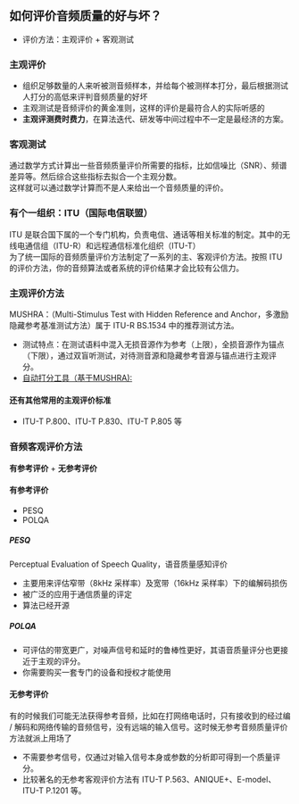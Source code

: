 ## 如何评价音频质量的好与坏？

- 评价方法：主观评价 + 客观测试
  
### 主观评价

- 组织足够数量的人来听被测音频样本，并给每个被测样本打分，最后根据测试人打分的高低来评判音频质量的好坏
- 主观测试是音频评价的黄金准则，这样的评价是最符合人的实际听感的
- **主观评测费时费力**，在算法迭代、研发等中间过程中不一定是最经济的方案。

### 客观测试

通过数学方式计算出一些音频质量评价所需要的指标，比如信噪比（SNR）、频谱差异等。然后综合这些指标去拟合一个主观分数。   
这样就可以通过数学计算而不是人来给出一个音频质量的评价。

### 有个一组织：ITU（国际电信联盟）

ITU 是联合国下属的一个专门机构，负责电信、通话等相关标准的制定。其中的无线电通信组（ITU-R）和远程通信标准化组织（ITU-T）   
为了统一国际的音频质量评价方法制定了一系列的主、客观评价方法。按照 ITU 的评价方法，你的音频算法或者系统的评价结果才会比较有公信力。

### 主观评价方法

MUSHRA：（Multi-Stimulus Test with Hidden Reference and Anchor，多激励隐藏参考基准测试方法）属于 ITU-R BS.1534 中的推荐测试方法。

- 测试特点：在测试语料中混入无损音源作为参考（上限），全损音源作为锚点（下限），通过双盲听测试，对待测音源和隐藏参考音源与锚点进行主观评分。
- [自动打分工具（基于MUSHRA):](https://github.com/audiolabs/webMUSHRA)

#### 还有其他常用的主观评价标准
- ITU-T P.800、ITU-T P.830、ITU-T P.805 等

### 音频客观评价方法

**有参考评价** + **无参考评价**

#### 有参考评价

- PESQ
- POLQA

##### PESQ

Perceptual Evaluation of Speech Quality，语音质量感知评价
- 主要用来评估窄带（8kHz 采样率）及宽带（16kHz 采样率）下的编解码损伤
- 被广泛的应用于通信质量的评定
- 算法已经开源

##### POLQA

- 可评估的带宽更广，对噪声信号和延时的鲁棒性更好，其语音质量评分也更接近于主观的评分。
- 你需要购买一套专门的设备和授权才能使用

#### 无参考评价

有的时候我们可能无法获得参考音频，比如在打网络电话时，只有接收到的经过编 / 解码和网络传输的音频信号，没有远端的输入信号。这时候无参考音频质量评价方法就派上用场了

- 不需要参考信号，仅通过对输入信号本身或参数的分析即可得到一个质量评分。
- 比较著名的无参考客观评价方法有 ITU-T P.563、ANIQUE+、E-model、ITU-T P.1201 等。